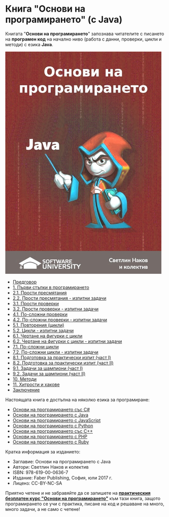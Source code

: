 # Книга "Основи на програмирането" (с Java)

Книгата "**Основи на програмирането**" запознава читателите с писането на **програмен код** на начално ниво (работа с данни, проверки, цикли и методи) с езика **Java**.

<img src="/assets/Java-Programming-Basics-Book-Cover.jpg" alt="Книга основи на програмирането със Java - корица" class="readme-book-cover-image" />

* [Предговор](chapter-00-preface.md)
* [1. Първи стъпки в програмирането](chapter-01-first-steps-in-programming.md)
* [2.1. Прости пресмятания](chapter-02-simple-calculations.md)
* [2.2. Прости пресмятания - изпитни задачи](chapter-02-simple-calculations-exam-problems.md#simple-calculations)
* [3.1. Прости проверки](chapter-03-simple-conditions.md)
* [3.2. Прости проверки - изпитни задачи](chapter-03-simple-conditions-exam-problems.md)
* [4.1. По-сложни проверки](chapter-04-complex-conditions.md)
* [4.2. По-сложни проверки - изпитни задачи](chapter-04-complex-conditions-exam-problems.md)
* [5.1. Повторения \(цикли\)](chapter-05-loops.md)
* [5.2. Цикли - изпитни задачи](chapter-05-loops-exam-problems.md)
* [6.1. Чертане на фигурки с цикли](chapter-06-drawing-at-the-console.md)
* [6.2. Чертане на фигурки с цикли - изпитни задачи](chapter-06-drawing-at-the-console-exam-problems.md)
* [7.1. По-сложни цикли](chapter-07-complex-loops.md)
* [7.2. По-сложни цикли - изпитни задачи](chapter-07-complex-loops-exam-problems.md)
* [8.1. Подготовка за практически изпит \(част I\)](chapter-08-exam-preparation.md)
* [8.2. Подготовка за практически изпит \(част II\)](chapter-08-exam-preparation-part-2.md)
* [9.1. Задачи за шампиони \(част I\)](chapter-09-problems-for-champions.md)
* [9.2. Задачи за шампиони \(част II\)](chapter-09-problems-for-champions-part-2.md)
* [10. Методи](chapter-10-methods.md)
* [11. Хитрости и хакове](chapter-11-tricks-and-hacks.md)
* [Заключение](chapter-12-conclusion.md)

Настоящата книга е достъпна на няколко езика за програмиране:
* [Основи на програмирането със C#](https://csharp-book.softuni.bg)
* [Основи на програмирането с Java](https://java-book.softuni.bg)
* [Основи на програмирането с JavaScript](https://js-book.softuni.bg)
* [Основи на програмирането с Python](https://python-book.softuni.bg)
* [Основи на програмирането със C++](https://cpp-book.softuni.bg)
* [Основи на програмирането с PHP](https://php-book.softuni.bg)
* [Основи на програмирането с Ruby](https://ruby-book.softuni.bg)

Кратка информация за изданието:
* Заглавие: Основи на програмирането с Java
* Автори: Светлин Наков и колектив
* ISBN: 978-619-00-0636-7
* Издание: Faber Publishing, София, юли 2017 г.
* Лиценз: CC-BY-NC-SA

Приятно четене и не забравяйте да се запишете на [**практическия безплатен курс "Основи на програмирането"**](https://softuni.bg/apply) към тази книга, защото програмирането се учи с практика, писане на код и решаване на много, много задачи, а не само с четене!
